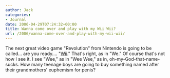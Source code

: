 ```yaml
---
author: Jack
categories:
- Journal
date: 2006-04-29T07:24:32+00:00
title: Wanna come over and play with my Wii Wii?
url: /2006/wanna-come-over-and-play-with-my-wii-wii/
---
```


The next great video game "Revolution" from Nintendo is going to be called&#8230; are you ready&#8230;. "[Wii][1]." That's right, as in "We." Of course that's not how I see it. I see "Wee," as in "Wee Wee," as in, oh-my-God-that-name-sucks. How many teenage boys are going to buy something named after their grandmothers' euphemism for penis? 

[1]: <http://revolution.nintendo.com/>